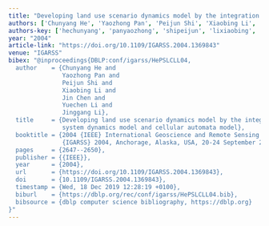 ```yaml
---
title: "Developing land use scenario dynamics model by the integration of system dynamics model and cellular automata model"
authors: ['Chunyang He', 'Yaozhong Pan', 'Peijun Shi', 'Xiaobing Li', 'Jin Chen 0001', 'Yuechen Li', 'Jinggang Li']
authors-key: ['hechunyang', 'panyaozhong', 'shipeijun', 'lixiaobing', 'chenjin', 'liyuechen', 'lijinggang']
year: "2004"
article-link: "https://doi.org/10.1109/IGARSS.2004.1369843"
venue: "IGARSS"
bibex: "@inproceedings{DBLP:conf/igarss/HePSLCLL04,
  author    = {Chunyang He and
               Yaozhong Pan and
               Peijun Shi and
               Xiaobing Li and
               Jin Chen and
               Yuechen Li and
               Jinggang Li},
  title     = {Developing land use scenario dynamics model by the integration of
               system dynamics model and cellular automata model},
  booktitle = {2004 {IEEE} International Geoscience and Remote Sensing Symposium,
               {IGARSS} 2004, Anchorage, Alaska, USA, 20-24 September 2004},
  pages     = {2647--2650},
  publisher = {{IEEE}},
  year      = {2004},
  url       = {https://doi.org/10.1109/IGARSS.2004.1369843},
  doi       = {10.1109/IGARSS.2004.1369843},
  timestamp = {Wed, 18 Dec 2019 12:28:19 +0100},
  biburl    = {https://dblp.org/rec/conf/igarss/HePSLCLL04.bib},
  bibsource = {dblp computer science bibliography, https://dblp.org}
}"
---
```

